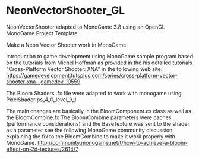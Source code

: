 # NeonVectorShooter_GL
NeonVectorShooter adapted to MonoGame 3.8 using an OpenGL MonoGame Project Template

Make a Neon Vector Shooter work in MonoGame

Introduction to game development using MonoGame sample program based on the tutorials from Michel Hoffman as provided in the his detailed tutorials "Cross-Platform Vector Shooter: XNA" in the following web site: https://gamedevelopment.tutsplus.com/series/cross-platform-vector-shooter-xna--gamedev-10559

The Bloom Shaders .fx file were adapted to work with monogame using PixelShader ps_4_0_level_9_1

The main changes are basically in the BloomComponent.cs class as well as the BloomCombine.fx The BloomCombine parameters were caches (perfoirmance considerations) and the BaseTexture was sent to the shader as a parameter see the following MonoGame community discussion explaining the fix to the BloomCombine to make it work properly with MonoGame. http://community.monogame.net/t/how-to-achieve-a-bloom-effect-on-2d-textures/2614/7
